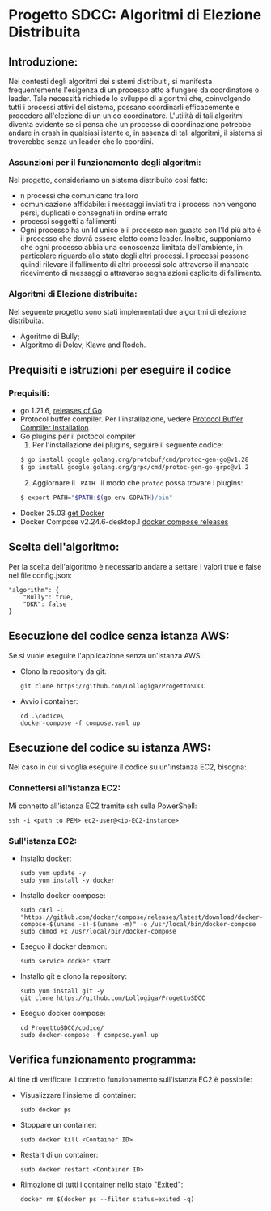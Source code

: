# Progetto SDCC: Algoritmi di Elezione Distribuita
## Introduzione:
Nei contesti degli algoritmi dei sistemi distribuiti, si manifesta frequentemente l'esigenza di un processo atto a fungere da coordinatore o leader. Tale necessità richiede lo sviluppo di algoritmi che, coinvolgendo tutti i processi attivi del sistema, possano coordinarli efficacemente e procedere all'elezione di un unico coordinatore. L'utilità di tali algoritmi diventa evidente se si pensa che un processo di coordinazione potrebbe andare in crash in qualsiasi istante e, in assenza di tali algoritmi, il sistema si troverebbe senza un leader che lo coordini.
### Assunzioni per il funzionamento degli algoritmi:
Nel progetto, consideriamo un sistema distribuito così fatto:
- n processi che comunicano tra loro
- comunicazione affidabile: i messaggi inviati tra i processi non vengono persi, duplicati o consegnati in ordine errato
- processi soggetti a fallimenti
- Ogni processo ha un Id unico e il processo non guasto con l'Id più alto è il processo che dovrà essere eletto come leader.
Inoltre, supponiamo che ogni processo abbia una conoscenza limitata dell'ambiente, in particolare riguardo allo stato degli altri processi. I processi possono quindi rilevare il fallimento di altri processi solo attraverso il mancato ricevimento di messaggi o attraverso segnalazioni esplicite di fallimento.
### Algoritmi di Elezione distribuita:
Nel seguente progetto sono stati implementati due algoritmi di elezione distribuita:
- Agoritmo di Bully;
- Algoritmo di Dolev, Klawe and Rodeh.
## Prequisiti e istruzioni per eseguire il codice
### Prequisiti:
- go 1.21.6, [releases of Go](https://go.dev/doc/devel/release)
- Protocol buffer compiler. Per l'installazione, vedere [Protocol Buffer Compiler Installation](https://grpc.io/docs/protoc-installation/).
- Go plugins per il protocol compiler
  1. Per l'installazione dei plugins, seguire il seguente codice:
    ```bash
    $ go install google.golang.org/protobuf/cmd/protoc-gen-go@v1.28
    $ go install google.golang.org/grpc/cmd/protoc-gen-go-grpc@v1.2
    ```
  2. Aggiornare il <code> PATH </code> il modo che <code>protoc</code> possa trovare i plugins:
    ```bash
    $ export PATH="$PATH:$(go env GOPATH)/bin"
    ```
- Docker 25.03 [get Docker](https://docs.docker.com/get-docker/)
- Docker Compose v2.24.6-desktop.1 [docker compose releases](https://github.com/docker/compose/releases/)
## Scelta dell'algoritmo:
Per la scelta dell'algoritmo è necessario andare a settare i valori true e false nel file config.json:
```
"algorithm": {
    "Bully": true,
    "DKR": false
}
```
## Esecuzione del codice senza istanza AWS:
Se si vuole eseguire l'applicazione senza un'istanza AWS:
* Clono la repository da git:
    ```
    git clone https://github.com/Lollogiga/ProgettoSDCC
    ```
* Avvio i container:
    ```
    cd .\codice\
   docker-compose -f compose.yaml up
    ```
## Esecuzione del codice su istanza AWS:
Nel caso in cui si voglia eseguire il codice su un'instanza EC2, bisogna:
### Connettersi all'istanza EC2:
Mi connetto all'istanza EC2 tramite ssh sulla PowerShell:
```
ssh -i <path_to_PEM> ec2-user@<ip-EC2-instance>
```
### Sull'istanza EC2:
* Installo docker:
    ```
    sudo yum update -y
    sudo yum install -y docker
    ```
* Installo docker-compose:
    ```
    sudo curl -L "https://github.com/docker/compose/releases/latest/download/docker-compose-$(uname -s)-$(uname -m)" -o /usr/local/bin/docker-compose
    sudo chmod +x /usr/local/bin/docker-compose
    ```
* Eseguo il docker deamon:
    ```
    sudo service docker start
    ```
* Installo git e clono la repository:
    ```
    sudo yum install git -y
    git clone https://github.com/Lollogiga/ProgettoSDCC
    ```
* Eseguo docker compose:
    ```
    cd ProgettoSDCC/codice/
    sudo docker-compose -f compose.yaml up
    ```
## Verifica funzionamento programma:
Al fine di verificare il corretto funzionamento sull'istanza EC2 è possibile:
* Visualizzare l'insieme di container:
    ```
    sudo docker ps
    ```
* Stoppare un container:
    ```
  sudo docker kill <Container ID>
    ```
* Restart di un container:
    ```
  sudo docker restart <Container ID>
    ```
* Rimozione di tutti i container nello stato "Exited":
  ```
  docker rm $(docker ps --filter status=exited -q)
  ```

